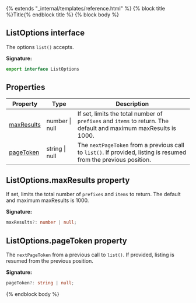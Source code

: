 {% extends "_internal/templates/reference.html" %}
{% block title %}Title{% endblock title %}
{% block body %}

## ListOptions interface

The options `list()` accepts.

<b>Signature:</b>

```typescript
export interface ListOptions 
```

## Properties

|  Property | Type | Description |
|  --- | --- | --- |
|  [maxResults](./storage-types.listoptions.md#listoptionsmaxresults_property) | number \| null | If set, limits the total number of <code>prefixes</code> and <code>items</code> to return. The default and maximum maxResults is 1000. |
|  [pageToken](./storage-types.listoptions.md#listoptionspagetoken_property) | string \| null | The <code>nextPageToken</code> from a previous call to <code>list()</code>. If provided, listing is resumed from the previous position. |

## ListOptions.maxResults property

If set, limits the total number of `prefixes` and `items` to return. The default and maximum maxResults is 1000.

<b>Signature:</b>

```typescript
maxResults?: number | null;
```

## ListOptions.pageToken property

The `nextPageToken` from a previous call to `list()`<!-- -->. If provided, listing is resumed from the previous position.

<b>Signature:</b>

```typescript
pageToken?: string | null;
```
{% endblock body %}
